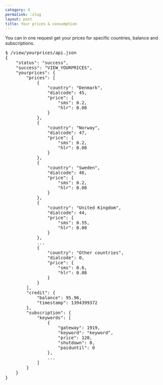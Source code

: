 ```yaml
---
category: 4
permalink: :slug
layout: post
title: Your prices & consumption
---
```

<p>You can in one request get your prices for specific countries, balance and subscriptions.</p>
<div class="highlight bg-success"><pre class="bg-success">
$ /view/yourprices/api.json
{
	"status": "success",
	"success": "VIEW_YOURPRICES",
	"yourprices": {
		"prices": [
			{
				"country": "Denmark",
				"dialcode": 45,
				"price": {
					"sms": 0.2,
					"hlr": 0.08
				}
			},
			{
				"country": "Norway",
				"dialcode": 47,
				"price": {
					"sms": 0.2,
					"hlr": 0.08
				}
			},
			{
				"country": "Sweden",
				"dialcode": 46,
				"price": {
					"sms": 0.2,
					"hlr": 0.08
				}
			},
			{
				"country": "United Kingdom",
				"dialcode": 44,
				"price": {
					"sms": 0.55,
					"hlr": 0.08
				}
			},
			...
			{
				"country": "Other countries",
				"dialcode": 0,
				"price": {
					"sms": 0.6,
					"hlr": 0.08
				}
			}
		],
		"credit": {
			"balance": 95.96,
			"timestamp": 1394399372
		},
		"subscription": {
			"keywords": [
				{
					"gateway": 1919,
					"keyword": "keyword",
					"price": 120,
					"shutdown": 0,
					"paiduntil": 0
				},
				...
			]
		}
	}
}
</pre></div>